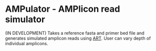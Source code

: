 # AMPulator - AMPlicon read simulator 

(IN DEVELOPMENT) Takes a reference fasta and primer bed file and generates simulated amplicon reads using [ART](https://doi.org/10.1093/bioinformatics/btr708). User can vary depth of individual amplicons. 

